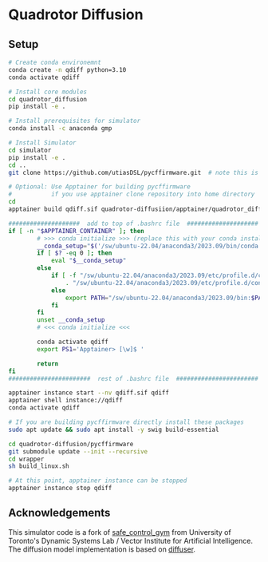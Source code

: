 # Quadrotor Diffusion

## Setup

```bash
# Create conda environemnt
conda create -n qdiff python=3.10
conda activate qdiff

# Install core modules
cd quadrotor_diffusion
pip install -e .

# Install prerequisites for simulator
conda install -c anaconda gmp

# Install Simulator
cd simulator
pip install -e .
cd ..
git clone https://github.com/utiasDSL/pycffirmware.git  # note this is gitignored

# Optional: Use Apptainer for building pycffirmware
#           if you use apptainer clone repository into home directory 
cd
apptainer build qdiff.sif quadrotor-diffusiion/apptainer/quadrotor_diffusion.def

####################  add to top of .bashrc file  ####################
if [ -n "$APPTAINER_CONTAINER" ]; then
        # >>> conda initialize >>> (replace this with your conda installation)
        __conda_setup="$('/sw/ubuntu-22.04/anaconda3/2023.09/bin/conda' 'shell.bash' 'hook' 2> /dev/null)"
        if [ $? -eq 0 ]; then
            eval "$__conda_setup"
        else
            if [ -f "/sw/ubuntu-22.04/anaconda3/2023.09/etc/profile.d/conda.sh" ]; then
                . "/sw/ubuntu-22.04/anaconda3/2023.09/etc/profile.d/conda.sh"
            else
                export PATH="/sw/ubuntu-22.04/anaconda3/2023.09/bin:$PATH"
            fi
        fi
        unset __conda_setup
        # <<< conda initialize <<<

        conda activate qdiff
        export PS1='Apptainer> [\w]$ '

        return
fi
#######################  rest of .bashrc file  #######################

apptainer instance start --nv qdiff.sif qdiff
apptainer shell instance://qdiff
conda activate qdiff

# If you are building pycffirmware directly install these packages
sudo apt update && sudo apt install -y swig build-essential

cd quadrotor-diffusion/pycffirmware
git submodule update --init --recursive
cd wrapper
sh build_linux.sh

# At this point, apptainer instance can be stopped
apptainer instance stop qdiff
```

## Acknowledgements

This simulator code is a fork of [safe_control_gym](https://google.com) from University of Toronto's Dynamic Systems Lab / Vector Institute for Artificial Intelligence. The diffusion model implementation is based on [diffuser](https://github.com/jannerm/diffuser).
